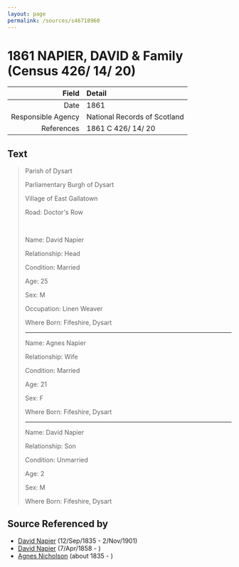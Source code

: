 ```yaml
---
layout: page
permalink: /sources/s46718960
---
```


# 1861 NAPIER, DAVID & Family (Census 426/ 14/ 20)

Field | Detail
---:|:---
Date | 1861
Responsible Agency | National Records of Scotland
References | 1861 C 426/ 14/ 20

## Text

> Parish of Dysart
>
> Parliamentary Burgh of Dysart
>
> Village of East Gallatown
>
> Road: Doctor's Row
>
> <br/>
>
> Name: David Napier
>
> Relationship: Head
>
> Condition: Married
>
> Age: 25
>
> Sex: M
>
> Occupation: Linen Weaver
>
> Where Born: Fifeshire, Dysart
>
> ---
>
> Name: Agnes Napier
>
> Relationship: Wife
>
> Condition: Married
>
> Age: 21
>
> Sex: F
>
> Where Born: Fifeshire, Dysart
>
> ---
>
> Name: David Napier
>
> Relationship: Son
>
> Condition: Unmarried
>
> Age: 2
>
> Sex: M
>
> Where Born: Fifeshire, Dysart
>

## Source Referenced by

* [David Napier](../people/@41697732@-david-napier-b1835-9-12-d1901-11-2.md) (12/Sep/1835 - 2/Nov/1901)
* [David Napier](../people/@97555316@-david-napier-b1858-4-7-d.md) (7/Apr/1858 - )
* [Agnes Nicholson](../people/@65182613@-agnes-nicholson-b1835-d.md) (about 1835 - )
